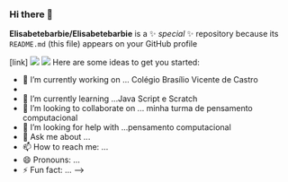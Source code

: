 ### Hi there 👋

**Elisabetebarbie/Elisabetebarbie** is a ✨ _special_ ✨ repository because its `README.md` (this file) appears on your GitHub profile

[link]
[![](https://img.shields.io/badge/Scratch-4D97FF?style=for-the-badge&logo=Scratch&logoColor=white)](https://scratch.mit.edu/)
[![](https://img.shields.io/badge/JavaScript-323330?style=for-the-badge&logo=javascript&logoColor=F7DF1E)](https://editor.p5js.org/)
Here are some ideas to get you started:

- 🔭 I’m currently working on ... Colégio Brasílio Vicente de Castro
-
- 🌱 I’m currently learning ...Java Script e Scratch
- 👯 I’m looking to collaborate on ... minha turma de pensamento  computacional
- 🤔 I’m looking for help with ...pensamento computacional
- 💬 Ask me about ...
- 📫 How to reach me: ...
- 😄 Pronouns: ...
- ⚡ Fun fact: ...
-->
